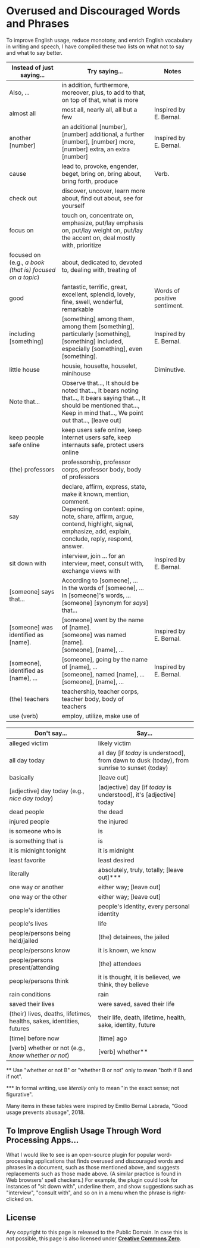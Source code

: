 # Overused and Discouraged Words and Phrases

To improve English usage, reduce monotony, and enrich English vocabulary in writing and speech, I have compiled these two lists on what not to say and what to say better.

| Instead of just saying... | Try saying... | Notes |
 --- | --- | -- |
| Also, ... | in addition, furthermore, moreover, plus, to add to that, on top of that, what is more | |
| almost all | most all, nearly all, all but a few | Inspired by E. Bernal. |
| another [number] | an additional [number], [number] additional, a further [number], [number] more, [number] extra, an extra [number] | Inspired by E. Bernal. |
| cause | lead to, provoke, engender, beget, bring on, bring about, bring forth, produce | Verb. |
| check out | discover, uncover, learn more about, find out about, see for yourself | |
| focus on | touch on, concentrate on, emphasize, put/lay emphasis on, put/lay weight on, put/lay the accent on, deal mostly with, prioritize | |
| focused on (e.g., _a book (that is) focused on a topic_) | about, dedicated to, devoted to, dealing with, treating of | |
| good | fantastic, terrific, great, excellent, splendid, lovely, fine, swell, wonderful, remarkable | Words of positive sentiment. |
| including [something] | [something] among them, among them [something], particularly [something], [something] included, especially [something], even [something]. | Inspired by E. Bernal. |
| little house | housie, housette, houselet, minihouse | Diminutive. |
| Note that... | Observe that..., It should be noted that..., It bears noting that..., It bears saying that..., It should be mentioned that..., Keep in mind that..., We point out that..., [leave out] | |
| keep people safe online | keep users safe online, keep Internet users safe, keep internauts safe, protect users online | |
| (the) professors | professorship, professor corps, professor body, body of professors | |
| say | declare, affirm, express, state, make it known, mention, comment.<br>Depending on context: opine, note, share, affirm, argue, contend, highlight, signal, emphasize, add, explain, conclude, reply, respond, answer. | |
| sit down with | interview, join ... for an interview, meet, consult with, exchange views with | Inspired by E. Bernal. |
| [someone] says that... | According to [someone], ...<br>In the words of [someone], ...<br>In [someone]'s words, ...<br>[someone] [synonym for _says_] that... | |
| [someone] was identified as [name]. | [someone] went by the name of [name].<br>[someone] was named [name].<br>[someone], [name], ... | Inspired by E. Bernal. |
| [someone], identified as [name], ... | [someone], going by the name of [name], ...<br>[someone], named [name], ...<br>[someone], [name], ... | Inspired by E. Bernal. |
| (the) teachers | teachership, teacher corps, teacher body, body of teachers | |
| use (verb) | employ, utilize, make use of | |

| Don't say... | Say... |
 --- | --- |
| alleged victim | likely victim |
| all day today | all day [if _today_ is understood], from dawn to dusk (today), from sunrise to sunset (today) |
| basically | [leave out] |
| [adjective] day today (e.g., _nice day today_) | [adjective] day [if _today_ is understood], it's [adjective] today |
| dead people | the dead |
| injured people | the injured |
| is someone who is | is |
| is something that is | is |
| it is midnight tonight | it is midnight |
| least favorite | least desired |
| literally | absolutely, truly, totally; [leave out]\*\*\* |
| one way or another | either way; [leave out] |
| one way or the other | either way; [leave out] |
| people's identities | people's identity, every personal identity |
| people's lives | life |
| people/persons being held/jailed | (the) detainees, the jailed |
| people/persons know | it is known, we know |
| people/persons present/attending | (the) attendees |
| people/persons think | it is thought, it is believed, we think, they believe |
| rain conditions | rain |
| saved their lives | were saved, saved their life |
| (their) lives, deaths, lifetimes, healths, sakes, identities, futures | their life, death, lifetime, health, sake, identity, future |
| [time] before now | [time] ago |
| [verb] whether or not (e.g., _know whether or not_) | [verb] whether\*\* |

\*\* Use "whether or not B" or "whether B or not" only to mean "both if B and if not".

\*\*\* In formal writing, use _literally_ only to mean "in the exact sense; not figurative".

Many items in these tables were inspired by Emilio Bernal Labrada, "Good usage prevents abusage", 2018.

<a id=To_Improve_English_Usage_Through_Word_Processing_Apps></a>

## To Improve English Usage Through Word Processing Apps...

What I would like to see is an open-source plugin for popular word-processing applications that finds overused and discouraged words and phrases in a document, such as those mentioned above, and suggests replacements such as those made above.  (A similar practice is found in Web browsers' spell checkers.)  For example, the plugin could look for instances of "sit down with", underline them, and show suggestions such as "interview", "consult with", and so on in a menu when the phrase is right-clicked on.

<a id=License></a>

## License

Any copyright to this page is released to the Public Domain.  In case this is not possible, this page is also licensed under [**Creative Commons Zero**](https://creativecommons.org/publicdomain/zero/1.0/).
